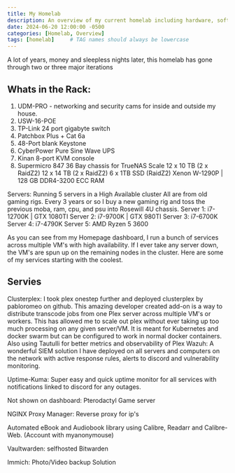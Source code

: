 ```yaml
---
title: My Homelab
description: An overview of my current homelab including hardware, software, and networking.
date: 2024-06-20 12:00:00 -0500
categories: [Homelab, Overview]
tags: [homelab]     # TAG names should always be lowercase
---
```


A lot of years, money and sleepless nights later, this homelab has gone through two or three major iterations

## Whats in the Rack:
1. UDM-PRO - networking and security cams for inside and outside my house.
2. USW-16-POE
3. TP-Link 24 port gigabyte switch
4. Patchbox Plus + Cat 6a 
5. 48-Port blank Keystone
6. CyberPower Pure Sine Wave UPS
6. Kinan 8-port KVM console
7. Supermicro 847 36 Bay chassis for TrueNAS Scale 
12 x 10 TB (2 x RaidZ2)
12 x 14 TB (2 x RaidZ2)
6 x 1TB SSD (RaidZ2)
Xenon W-1290P | 128 GB DDR4-3200 ECC RAM

Servers:
Running 5 servers in a High Available cluster 
All are from old gaming rigs. Every 3 years or so I buy a new gaming rig and toss the previous moba, ram, cpu, and psu into Rosewill 4U chassis.
Server 1: i7-12700K | GTX 1080TI
Server 2: i7-9700K | GTX 980TI
Server 3: i7-6700K
Server 4: i7-4790K
Server 5: AMD Ryzen 5 3600

As you can see from my Homepage dashboard, I run a bunch of services across multiple VM's with high availability. If I ever take any server down, the VM's are spun up on the remaining nodes in the cluster. Here are some of my services starting with the coolest.

## Servies 
Clusterplex: I took plex onestep further and deployed clusterplex by pabloromeo on github. This amazing developer created add-on is a way to distribute transcode jobs from one Plex server across multiple VM's or workers. This has allowed me to scale out plex without ever taking up too much processing on any given server/VM. It is meant for Kubernetes and docker swarm but can be configured to work in normal docker containers.
Also using Tautulli for better metrics and observability of Plex
Wazuh: A wonderful SIEM solution I have deployed on all servers and computers on the network with active response rules, alerts to discord and vulnerability monitoring. 

Uptime-Kuma: Super easy and quick uptime monitor for all services with notifications linked to discord for any outages. 

Not shown on dashboard: Pterodactyl Game server

NGINX Proxy Manager: Reverse proxy for ip's

Automated eBook and Audiobook library using Calibre, Readarr and Calibre-Web. (Account with myanonymouse)

Vaultwarden: selfhosted Bitwarden

Immich: Photo/Video backup Solution
